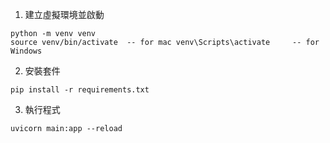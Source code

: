 1. 建立虛擬環境並啟動
```
python -m venv venv
source venv/bin/activate  -- for mac venv\Scripts\activate     -- for Windows
```
2. 安裝套件
```
pip install -r requirements.txt
```
3. 執行程式
```
uvicorn main:app --reload
```